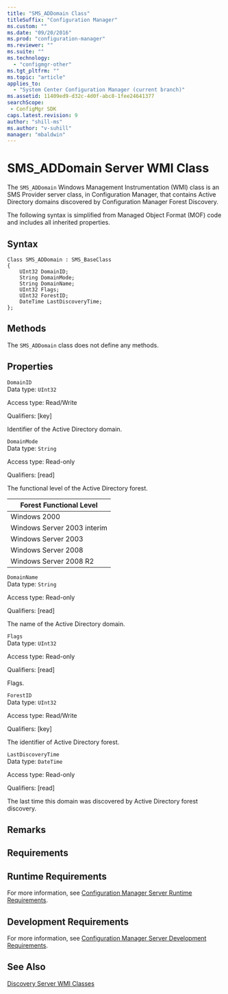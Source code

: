 ```yaml
---
title: "SMS_ADDomain Class"
titleSuffix: "Configuration Manager"
ms.custom: ""
ms.date: "09/20/2016"
ms.prod: "configuration-manager"
ms.reviewer: ""
ms.suite: ""
ms.technology:
  - "configmgr-other"
ms.tgt_pltfrm: ""
ms.topic: "article"
applies_to:
  - "System Center Configuration Manager (current branch)"
ms.assetid: 11409ed9-d32c-4d0f-abc8-1fee24641377searchScope: - ConfigMgr SDK
caps.latest.revision: 9
author: "shill-ms"
ms.author: "v-suhill"
manager: "mbaldwin"
---
```

# SMS_ADDomain Server WMI Class
The `SMS_ADDomain` Windows Management Instrumentation (WMI) class is an SMS Provider server class, in Configuration Manager, that contains Active Directory domains discovered by Configuration Manager Forest Discovery.  

 The following syntax is simplified from Managed Object Format (MOF) code and includes all inherited properties.  

## Syntax  

```  
Class SMS_ADDomain : SMS_BaseClass  
{  
    UInt32 DomainID;  
    String DomainMode;  
    String DomainName;  
    UInt32 Flags;  
    UInt32 ForestID;  
    DateTime LastDiscoveryTime;  
};  
```  

## Methods  
 The `SMS_ADDomain` class does not define any methods.  

## Properties  
 `DomainID`  
 Data type: `UInt32`  

 Access type: Read/Write  

 Qualifiers: [key]  

 Identifier of the Active Directory domain.  

 `DomainMode`  
 Data type: `String`  

 Access type: Read-only  

 Qualifiers: [read]  

 The functional level of the Active Directory forest.  

|Forest Functional Level|  
|-----------------------------|  
|Windows 2000|  
|Windows Server 2003 interim|  
|Windows Server 2003|  
|Windows Server 2008|  
|Windows Server 2008 R2|  

 `DomainName`  
 Data type: `String`  

 Access type: Read-only  

 Qualifiers: [read]  

 The name of the Active Directory domain.  

 `Flags`  
 Data type: `UInt32`  

 Access type: Read-only  

 Qualifiers: [read]  

 Flags.   

 `ForestID`  
 Data type: `UInt32`  

 Access type: Read/Write  

 Qualifiers: [key]  

 The identifier of Active Directory forest.  

 `LastDiscoveryTime`  
 Data type: `DateTime`  

 Access type: Read-only  

 Qualifiers: [read]  

 The last time this domain was discovered by Active Directory forest discovery.  

## Remarks  

## Requirements  

## Runtime Requirements  
 For more information, see [Configuration Manager Server Runtime Requirements](../../../../../develop/core/reqs/server-runtime-requirements.md).  

## Development Requirements  
 For more information, see [Configuration Manager Server Development Requirements](../../../../../develop/core/reqs/server-development-requirements.md).  

## See Also  
 [Discovery Server WMI Classes](../../../../../develop/reference/core/servers/configure/discovery-server-wmi-classes.md)
